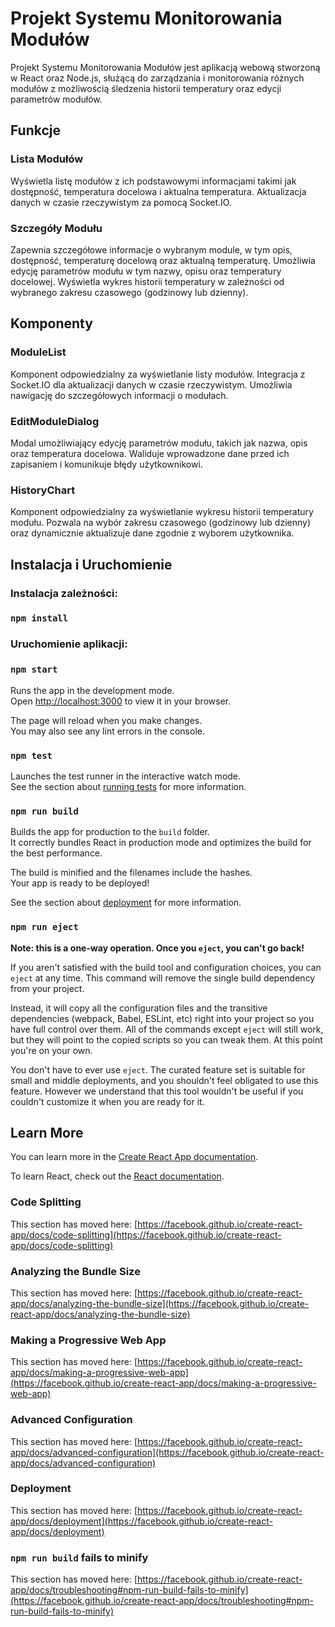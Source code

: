 # Projekt Systemu Monitorowania Modułów

Projekt Systemu Monitorowania Modułów jest aplikacją webową stworzoną w React oraz Node.js, służącą do zarządzania i monitorowania różnych modułów z możliwością śledzenia historii temperatury oraz edycji parametrów modułów.

## Funkcje

### Lista Modułów

Wyświetla listę modułów z ich podstawowymi informacjami takimi jak dostępność, temperatura docelowa i aktualna temperatura.
Aktualizacja danych w czasie rzeczywistym za pomocą Socket.IO.

### Szczegóły Modułu

Zapewnia szczegółowe informacje o wybranym module, w tym opis, dostępność, temperaturę docelową oraz aktualną temperaturę.
Umożliwia edycję parametrów modułu w tym nazwy, opisu oraz temperatury docelowej.
Wyświetla wykres historii temperatury w zależności od wybranego zakresu czasowego (godzinowy lub dzienny).

## Komponenty

### ModuleList

Komponent odpowiedzialny za wyświetlanie listy modułów.
Integracja z Socket.IO dla aktualizacji danych w czasie rzeczywistym.
Umożliwia nawigację do szczegółowych informacji o modułach.

### EditModuleDialog

Modal umożliwiający edycję parametrów modułu, takich jak nazwa, opis oraz temperatura docelowa.
Waliduje wprowadzone dane przed ich zapisaniem i komunikuje błędy użytkownikowi.

### HistoryChart

Komponent odpowiedzialny za wyświetlanie wykresu historii temperatury modułu.
Pozwala na wybór zakresu czasowego (godzinowy lub dzienny) oraz dynamicznie aktualizuje dane zgodnie z wyborem użytkownika.

## Instalacja i Uruchomienie

### Instalacja zależności:

### `npm install` 

### Uruchomienie aplikacji:

### `npm start` 

Runs the app in the development mode.\
Open [http://localhost:3000](http://localhost:3000) to view it in your browser.

The page will reload when you make changes.\
You may also see any lint errors in the console.

### `npm test`

Launches the test runner in the interactive watch mode.\
See the section about [running tests](https://facebook.github.io/create-react-app/docs/running-tests) for more information.

### `npm run build`

Builds the app for production to the `build` folder.\
It correctly bundles React in production mode and optimizes the build for the best performance.

The build is minified and the filenames include the hashes.\
Your app is ready to be deployed!

See the section about [deployment](https://facebook.github.io/create-react-app/docs/deployment) for more information.

### `npm run eject`

**Note: this is a one-way operation. Once you `eject`, you can't go back!**

If you aren't satisfied with the build tool and configuration choices, you can `eject` at any time. This command will remove the single build dependency from your project.

Instead, it will copy all the configuration files and the transitive dependencies (webpack, Babel, ESLint, etc) right into your project so you have full control over them. All of the commands except `eject` will still work, but they will point to the copied scripts so you can tweak them. At this point you're on your own.

You don't have to ever use `eject`. The curated feature set is suitable for small and middle deployments, and you shouldn't feel obligated to use this feature. However we understand that this tool wouldn't be useful if you couldn't customize it when you are ready for it.

## Learn More

You can learn more in the [Create React App documentation](https://facebook.github.io/create-react-app/docs/getting-started).

To learn React, check out the [React documentation](https://reactjs.org/).

### Code Splitting

This section has moved here: [https://facebook.github.io/create-react-app/docs/code-splitting](https://facebook.github.io/create-react-app/docs/code-splitting)

### Analyzing the Bundle Size

This section has moved here: [https://facebook.github.io/create-react-app/docs/analyzing-the-bundle-size](https://facebook.github.io/create-react-app/docs/analyzing-the-bundle-size)

### Making a Progressive Web App

This section has moved here: [https://facebook.github.io/create-react-app/docs/making-a-progressive-web-app](https://facebook.github.io/create-react-app/docs/making-a-progressive-web-app)

### Advanced Configuration

This section has moved here: [https://facebook.github.io/create-react-app/docs/advanced-configuration](https://facebook.github.io/create-react-app/docs/advanced-configuration)

### Deployment

This section has moved here: [https://facebook.github.io/create-react-app/docs/deployment](https://facebook.github.io/create-react-app/docs/deployment)

### `npm run build` fails to minify

This section has moved here: [https://facebook.github.io/create-react-app/docs/troubleshooting#npm-run-build-fails-to-minify](https://facebook.github.io/create-react-app/docs/troubleshooting#npm-run-build-fails-to-minify)
